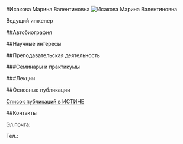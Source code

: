 #Исакова Марина Валентиновна
![Исакова Марина Валентиновна](./isakova.jpg "Исакова Марина Валентиновна")

Ведущий инженер

##Автобиография

##Научные интересы

##Преподавательская деятельность

###Семинары и практикумы

###Лекции

##Основные публикации

[Список публикаций в ИСТИНЕ]()

##Контакты

Эл.почта:

Тел.: